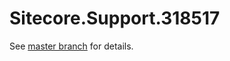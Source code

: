 # Sitecore.Support.318517

See [master branch](https://github.com/sitecoresupport/Sitecore.Support.318517) for details.